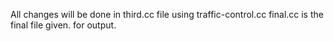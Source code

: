 All changes will be done in third.cc file using traffic-control.cc
final.cc is the final file given. for output.
